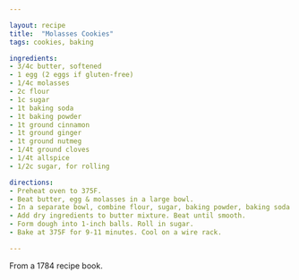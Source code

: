 ```yaml
---

layout: recipe
title:  "Molasses Cookies"
tags: cookies, baking

ingredients:
- 3/4c butter, softened
- 1 egg (2 eggs if gluten-free)
- 1/4c molasses
- 2c flour
- 1c sugar
- 1t baking soda
- 1t baking powder
- 1t ground cinnamon
- 1t ground ginger
- 1t ground nutmeg
- 1/4t ground cloves
- 1/4t allspice
- 1/2c sugar, for rolling

directions:
- Preheat oven to 375F.
- Beat butter, egg & molasses in a large bowl.
- In a separate bowl, combine flour, sugar, baking powder, baking soda and spices.
- Add dry ingredients to butter mixture. Beat until smooth.
- Form dough into 1-inch balls. Roll in sugar.
- Bake at 375F for 9-11 minutes. Cool on a wire rack.

---
```


From a 1784 recipe book.
